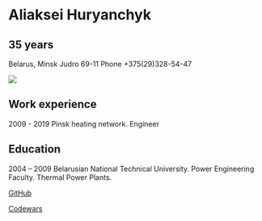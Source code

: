# **Aliaksei Huryanchyk**

## 35 years

Belarus, Minsk Judro 69-11
Phone +375(29)328-54-47

![](https://sun9-37.userapi.com/c204616/v204616243/6d881/Q92CaOXALWE.jpg) 

## Work experience
2009 - 2019 Pinsk heating network. Engineer

## Education
2004 – 2009 Belarusian National Technical University. Power Engineering Faculty. Thermal Power Plants.

[GitHub](https://github.com/Guru13) 

[Codewars](https://www.codewars.com/users/Guru13)
